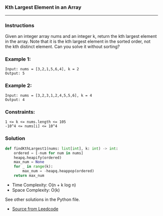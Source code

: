 ### Kth Largest Element in an Array

---
### Instructions

Given an integer array nums and an integer k, return the kth largest element in the array.
Note that it is the kth largest element in the sorted order, not the kth distinct element.
Can you solve it without sorting?

### Example 1:


```
Input: nums = [3,2,1,5,6,4], k = 2
Output: 5
```


### Example 2:


```
Input: nums = [3,2,3,1,2,4,5,5,6], k = 4
Output: 4
```


### Constraints:


```
1 <= k <= nums.length <= 105
-10^4 <= nums[i] <= 10^4
```

### Solution

```py
def findKthLargest1(nums: list[int], k: int) -> int:
    ordered = [-num for num in nums]
    heapq.heapify(ordered)
    max_num = None
    for _ in range(k):
        max_num = -heapq.heappop(ordered)
    return max_num
```
* Time Complexity: O(n + k log n)
* Space Complexity: O(k) 

See other solutions in the Python file.


* [Source from Leedcode](https://leetcode.com/problems/kth-largest-element-in-an-array/description/)



































